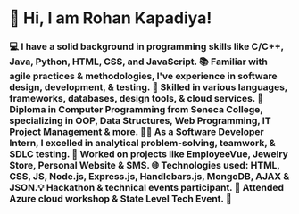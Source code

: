 # 👋 Hi, I am Rohan Kapadiya! 
### 💻 I have a solid background in programming skills like C/C++, Java, Python, HTML, CSS, and JavaScript. 📚 Familiar with agile practices & methodologies, I've experience in software design, development, & testing. 🔧 Skilled in various languages, frameworks, databases, design tools, & cloud services. 💼 Diploma in Computer Programming from Seneca College, specializing in OOP, Data Structures, Web Programming, IT Project Management & more. 👨‍💻 As a Software Developer Intern, I excelled in analytical problem-solving, teamwork, & SDLC testing. 🔨 Worked on projects like EmployeeVue, Jewelry Store, Personal Website & SMS. 🌐 Technologies used: HTML, CSS, JS, Node.js, Express.js, Handlebars.js, MongoDB, AJAX & JSON.💡 Hackathon & technical events participant. 🎉 Attended Azure cloud workshop & State Level Tech Event. 🚀
<!--
**rohankapadiya/rohankapadiya** is a ✨ _special_ ✨ repository because its `README.md` (this file) appears on your GitHub profile.

Here are some ideas to get you started:

- 🔭 I’m currently working on ...
- 🌱 I’m currently learning ...
- 👯 I’m looking to collaborate on ...
- 🤔 I’m looking for help with ...
- 💬 Ask me about ...
- 📫 How to reach me: ...
- 😄 Pronouns: ...
- ⚡ Fun fact: ...
-->
